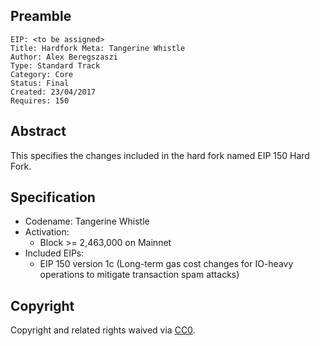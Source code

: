 ## Preamble

    EIP: <to be assigned>
    Title: Hardfork Meta: Tangerine Whistle
    Author: Alex Beregszaszi
    Type: Standard Track
    Category: Core
    Status: Final
    Created: 23/04/2017
    Requires: 150

## Abstract

This specifies the changes included in the hard fork named EIP 150 Hard Fork.

## Specification

- Codename: Tangerine Whistle
- Activation:
  - Block >= 2,463,000 on Mainnet
- Included EIPs:
  - EIP 150 version 1c (Long-term gas cost changes for IO-heavy operations to mitigate transaction spam attacks)

## Copyright

Copyright and related rights waived via [CC0](https://creativecommons.org/publicdomain/zero/1.0/).
